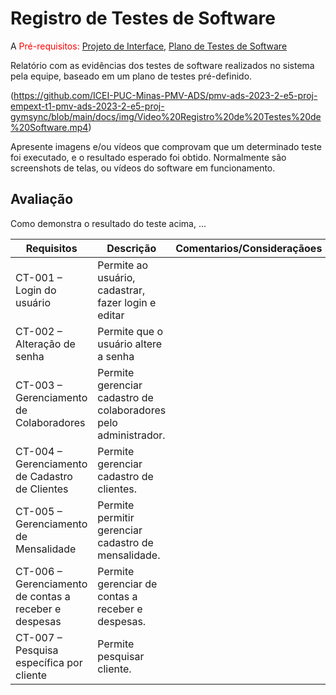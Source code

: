 # Registro de Testes de Software

A
<span style="color:red">Pré-requisitos: <a href="3-Projeto de Interface.md"> Projeto de Interface</a></span>, <a href="8-Plano de Testes de Software.md"> Plano de Testes de Software</a>

Relatório com as evidências dos testes de software realizados no sistema pela equipe, baseado em um plano de testes pré-definido.

(https://github.com/ICEI-PUC-Minas-PMV-ADS/pmv-ads-2023-2-e5-proj-empext-t1-pmv-ads-2023-2-e5-proj-gymsync/blob/main/docs/img/Video%20Registro%20de%20Testes%20de%20Software.mp4)




Apresente imagens e/ou vídeos que comprovam que um determinado teste foi executado, e o resultado esperado foi obtido. Normalmente são screenshots de telas, ou vídeos do software em funcionamento.

## Avaliação

Como demonstra o resultado do teste acima, ...

| Requisitos          |              Descrição             |Comentarios/Consideraçãoes|Status                                  |
|---------------------|------------------------------------|--------------------------|----------------------------------------|
|CT-001 – Login do usuário |Permite ao usuário, cadastrar, fazer login e editar  |  |      Funcionando        |
|CT-002 – Alteração de senha | Permite que o usuário altere a senha| | Com Problema |
|CT-003 – Gerenciamento de Colaboradores| Permite gerenciar cadastro de colaboradores pelo administrador.| |Funcionando |
|CT-004 – Gerenciamento de Cadastro de Clientes| Permite gerenciar cadastro de clientes.|  |Funcionando |
|CT-005 – Gerenciamento de Mensalidade| Permite permitir gerenciar cadastro de mensalidade.|  | Funcionando |
|CT-006 – Gerenciamento de contas a receber e despesas| Permite gerenciar de contas a receber e despesas.|  | Funcionando |
|CT-007 – Pesquisa específica por cliente|Permite pesquisar cliente. |  | Funcionando |

